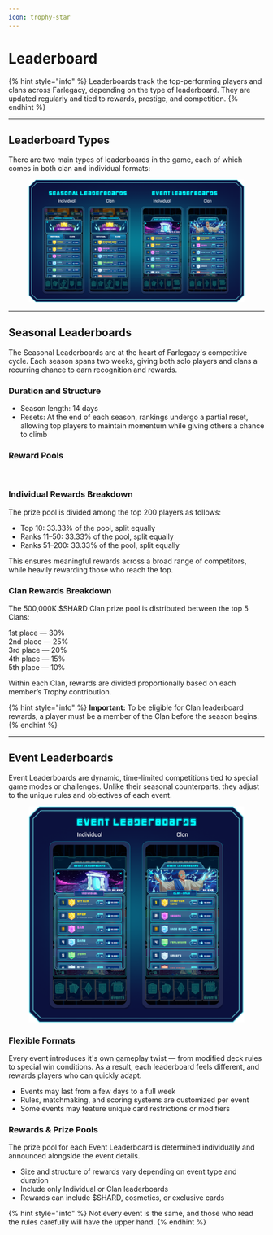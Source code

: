 ```yaml
---
icon: trophy-star
---
```


# Leaderboard

{% hint style="info" %}
Leaderboards track the top-performing players and clans across Farlegacy, depending on the type of leaderboard. They are updated regularly and tied to rewards, prestige, and competition.
{% endhint %}

***

## Leaderboard Types

There are two main types of leaderboards in the game, each of which comes in both clan and individual formats:

<figure><img src="../.gitbook/assets/Enents2 (1).png" alt=""><figcaption></figcaption></figure>

***

## Seasonal Leaderboards

The Seasonal Leaderboards are at the heart of Farlegacy's competitive cycle. Each season spans two weeks, giving both solo players and clans a recurring chance to earn recognition and rewards.

### Duration and Structure

* Season length: 14 days
* Resets: At the end of each season, rankings undergo a partial reset, allowing top players to maintain momentum while giving others a chance to climb

### Reward Pools

<figure><img src="../.gitbook/assets/Frame 329.png" alt=""><figcaption></figcaption></figure>

### Individual Rewards Breakdown

The prize pool is divided among the top 200 players as follows:

* Top 10: 33.33% of the pool, split equally
* Ranks 11–50: 33.33% of the pool, split equally
* Ranks 51–200: 33.33% of the pool, split equally

This ensures meaningful rewards across a broad range of competitors, while heavily rewarding those who reach the top.

### Clan Rewards Breakdown

The 500,000K $SHARD Clan prize pool is distributed between the top 5 Clans:

1st place — 30%\
2nd place — 25%\
3rd place — 20%\
4th place — 15%\
5th place — 10%

Within each Clan, rewards are divided proportionally based on each member’s Trophy contribution.

{% hint style="info" %}
**Important:** To be eligible for Clan leaderboard rewards, a player must be a member of the Clan before the season begins.
{% endhint %}

***

## Event Leaderboards

Event Leaderboards are dynamic, time-limited competitions tied to special game modes or challenges. Unlike their seasonal counterparts, they adjust to the unique rules and objectives of each event.

<figure><img src="../.gitbook/assets/Eveents.png" alt=""><figcaption></figcaption></figure>

### Flexible Formats

Every event introduces it's own gameplay twist — from modified deck rules to special win conditions. As a result, each leaderboard feels different, and rewards players who can quickly adapt.

* Events may last from a few days to a full week
* Rules, matchmaking, and scoring systems are customized per event
* Some events may feature unique card restrictions or modifiers

### Rewards & Prize Pools

The prize pool for each Event Leaderboard is determined individually and announced alongside the event details.

* Size and structure of rewards vary depending on event type and duration
* Include only Individual or Clan leaderboards
* Rewards can include $SHARD, cosmetics, or exclusive cards

{% hint style="info" %}
Not every event is the same, and those who read the rules carefully will have the upper hand.
{% endhint %}
